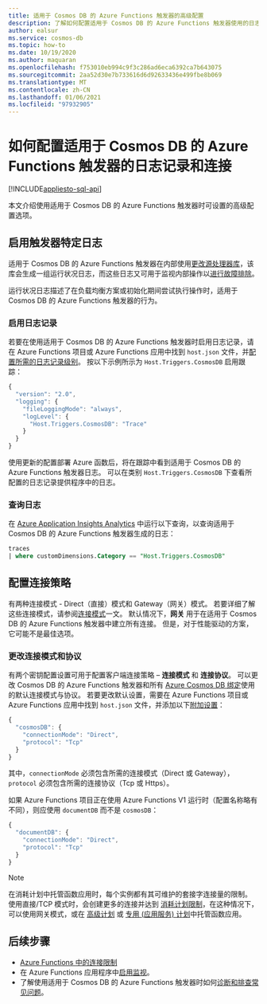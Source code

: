 ```yaml
---
title: 适用于 Cosmos DB 的 Azure Functions 触发器的高级配置
description: 了解如何配置适用于 Cosmos DB 的 Azure Functions 触发器使用的日志记录和连接策略
author: ealsur
ms.service: cosmos-db
ms.topic: how-to
ms.date: 10/19/2020
ms.author: maquaran
ms.openlocfilehash: f753010eb994c9f3c286ad6eca6392ca7b643075
ms.sourcegitcommit: 2aa52d30e7b733616d6d92633436e499fbe8b069
ms.translationtype: MT
ms.contentlocale: zh-CN
ms.lasthandoff: 01/06/2021
ms.locfileid: "97932905"
---
```

# <a name="how-to-configure-logging-and-connectivity-with-the-azure-functions-trigger-for-cosmos-db"></a>如何配置适用于 Cosmos DB 的 Azure Functions 触发器的日志记录和连接
[!INCLUDE[appliesto-sql-api](includes/appliesto-sql-api.md)]

本文介绍使用适用于 Cosmos DB 的 Azure Functions 触发器时可设置的高级配置选项。

## <a name="enabling-trigger-specific-logs"></a>启用触发器特定日志

适用于 Cosmos DB 的 Azure Functions 触发器在内部使用[更改源处理器库](./change-feed-processor.md)，该库会生成一组运行状况日志，而这些日志又可用于监视内部操作以[进行故障排除](./troubleshoot-changefeed-functions.md)。

运行状况日志描述了在负载均衡方案或初始化期间尝试执行操作时，适用于 Cosmos DB 的 Azure Functions 触发器的行为。

### <a name="enabling-logging"></a>启用日志记录

若要在使用适用于 Cosmos DB 的 Azure Functions 触发器时启用日志记录，请在 Azure Functions 项目或 Azure Functions 应用中找到 `host.json` 文件，并[配置所需的日志记录级别](../azure-functions/functions-monitoring.md#log-levels-and-categories)。 按以下示例所示为 `Host.Triggers.CosmosDB` 启用跟踪：

```js
{
  "version": "2.0",
  "logging": {
    "fileLoggingMode": "always",
    "logLevel": {
      "Host.Triggers.CosmosDB": "Trace"
    }
  }
}
```

使用更新的配置部署 Azure 函数后，将在跟踪中看到适用于 Cosmos DB 的 Azure Functions 触发器日志。 可以在类别 `Host.Triggers.CosmosDB` 下查看所配置的日志记录提供程序中的日志。

### <a name="query-the-logs"></a>查询日志

在 [Azure Application Insights Analytics](../azure-monitor/log-query/log-query-overview.md) 中运行以下查询，以查询适用于 Cosmos DB 的 Azure Functions 触发器生成的日志：

```sql
traces
| where customDimensions.Category == "Host.Triggers.CosmosDB"
```

## <a name="configuring-the-connection-policy"></a>配置连接策略

有两种连接模式 - Direct（直接）模式和 Gateway（网关）模式。 若要详细了解这些连接模式，请参阅[连接模式](sql-sdk-connection-modes.md)一文。 默认情况下，**网关** 用于在适用于 Cosmos DB 的 Azure Functions 触发器中建立所有连接。 但是，对于性能驱动的方案，它可能不是最佳选项。

### <a name="changing-the-connection-mode-and-protocol"></a>更改连接模式和协议

有两个密钥配置设置可用于配置客户端连接策略 – **连接模式** 和 **连接协议**。 可以更改 Cosmos DB 的 Azure Functions 触发器和所有 [Azure Cosmos DB 绑定](../azure-functions/functions-bindings-cosmosdb-v2-output.md)使用的默认连接模式与协议。 若要更改默认设置，需要在 Azure Functions 项目或 Azure Functions 应用中找到 `host.json` 文件，并添加以下[附加设置](../azure-functions/functions-bindings-cosmosdb-v2-output.md#hostjson-settings)：

```js
{
  "cosmosDB": {
    "connectionMode": "Direct",
    "protocol": "Tcp"
  }
}
```

其中，`connectionMode` 必须包含所需的连接模式（Direct 或 Gateway），`protocol` 必须包含所需的连接协议（Tcp 或 Https）。 

如果 Azure Functions 项目正在使用 Azure Functions V1 运行时（配置名称略有不同），则应使用 `documentDB` 而不是 `cosmosDB`：

```js
{
  "documentDB": {
    "connectionMode": "Direct",
    "protocol": "Tcp"
  }
}
```

> [!NOTE]
> 在消耗计划中托管函数应用时，每个实例都有其可维护的套接字连接量的限制。 使用直接/TCP 模式时，会创建更多的连接并达到 [消耗计划限制](../azure-functions/manage-connections.md#connection-limit)，在这种情况下，可以使用网关模式，或在 [高级计划](../azure-functions/functions-premium-plan.md) 或 [专用 (应用服务) 计划](../azure-functions/dedicated-plan.md)中托管函数应用。

## <a name="next-steps"></a>后续步骤

* [Azure Functions 中的连接限制](../azure-functions/manage-connections.md#connection-limit)
* 在 Azure Functions 应用程序中[启用监视](../azure-functions/functions-monitoring.md)。
* 了解使用适用于 Cosmos DB 的 Azure Functions 触发器时如何[诊断和排查常见问题](./troubleshoot-changefeed-functions.md)。